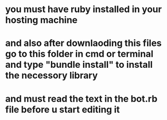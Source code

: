 # you must have ruby installed in your hosting machine
# and also after downlaoding this files go to this folder in cmd or terminal and type "bundle install" to install the necessory library
# and must read the text in the bot.rb file before u start editing it
